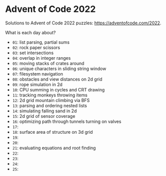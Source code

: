 # Advent of Code 2022

Solutions to Advent of Code 2022 puzzles: https://adventofcode.com/2022.

What is each day about?
- `01`: list parsing, partial sums
- `02`: rock paper scissors
- `03`: set intersections
- `04`: overlap in integer ranges
- `05`: moving stacks of crates around
- `06`: unique characters in sliding string window
- `07`: filesystem navigation
- `08`: obstacles and view distances on 2d grid
- `09`: rope simulation in 2d
- `10`: CPU summing in cycles and CRT drawing
- `11`: tracking monkeys throwing items
- `12`: 2d grid mountain climbing via BFS
- `13`: parsing and ordering nested lists
- `14`: simulating falling sand in 2d
- `15`: 2d grid of sensor coverage
- `16`: optimizing path through tunnels turning on valves
- `17`:
- `18`: surface area of structure on 3d grid
- `19`:
- `20`:
- `21`: evaluating equations and root finding
- `22`:
- `23`:
- `24`:
- `25`:
